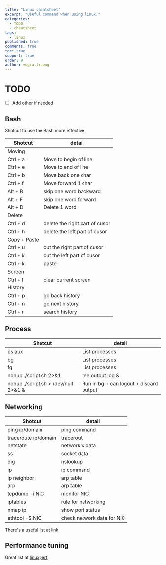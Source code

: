 ```yaml
---
title: "Linux cheatsheet"
excerpt: "Useful command when using linux."
categories: 
  - TODO
  - cheatsheet
tags: 
  - linux
published: true
comments: true
toc: true
support: true
order: 9
author: vugia.truong
---
```


# TODO

- [ ] Add other if needed

## Bash

Shotcut to use the Bash more effective

|   Shotcut    |             detail             |
| ------------ | ------------------------------ |
| Moving       |                                |
| Ctrl + a     | Move to begin of line          |
| Ctrl + e     | Move to end of line            |
| Ctrl + b     | Move back one char             |
| Ctrl + f     | Move forward 1 char            |
| Alt + B      | skip one word backward         |
| Alt + F      | skip one word forward          |
| Alt + D      | Delete 1 word                  |
| Delete       |                                |
| Ctrl + d     | delete the right part of cusor |
| Ctrl + h     | delete the left part of cusor  |
| Copy + Paste |                                |
| Ctrl + u     | cut the right part of cusor    |
| Ctrl + k     | cut the left part of cusor     |
| Ctrl + k     | paste                          |
| Screen       |                                |
| Ctrl + l     | clear current screen           |
| History      |                                |
| Ctrl + p     | go back history                |
| Ctrl + n     | go next history                |
| Ctrl + r     | search history                 |

## Process

|   Shotcut    |             detail             |
| ------------ | ------------------------------ |
| ps aux       |  List processes                              |
| bg       |  List processes                              |
| fg       |  List processes                              |
| nohup ./script.sh 2>&1 | tee output.log &       |  Run in bg + can logout + save output|
| nohup ./script.sh > /dev/null 2>&1 &       |  Run in bg + can logout + discard output                              |

## Networking

|       Shotcut        |           detail           |
| -------------------- | -------------------------- |
| ping ip/domain       | ping command               |
| traceroute ip/domain | tracerout                  |
| netstate             | network's data             |
| ss                   | socket data                |
| dig                  | nslookup                   |
| ip                   | ip command                 |
| ip neighbor          | arp table                  |
| arp                  | arp table                  |
| tcpdump -i NIC       | monitor NIC                |
| iptables             | rule for networking        |
| nmap ip              | show port status           |
| ethtool -S NIC       | check network data for NIC |

There's a useful list at [link](https://haydenjames.io/linux-networking-commands-scripts/)

## Performance tuning

Great list at [linuxperf](http://www.brendangregg.com/linuxperf.html)

